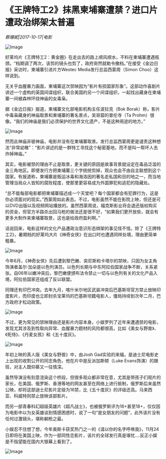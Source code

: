 # 《王牌特工2》抹黑柬埔寨遭禁？进口片遭政治绑架太普遍

*蔡珊妮|2017-10-17|电影*

![Image](http://p1.pstatp.com/large/401e0002192c8f23dfe2)

好莱坞片《王牌特工2：黄金圈》在走出去的路上顺风顺水，不料在柬埔寨遭遇瓶颈。“档期调了两次，该剪的镜头也剪了，政府突然就勒令撤档。”在接受《金边日报》采访时，柬埔寨引进片方Westec Media发行总监西蒙周（Simon Choo）这样说到。

无关乎血腥暴力画面，柬埔寨这次禁映因为“影片有损国家形象”。这部动作喜剧片讲述一个虚构的英国间谍组织，联合美国的另一个间谍组织，一起找出藏身在柬埔寨一间被森林环绕神庙的女毒枭。

据《金边日报》报道，柬埔寨文化部电影机构主任波拉克（Bok Borak）称，影片中毒枭藏身的神庙取景和柬埔寨的著名景点，吴哥窟的普伦寺（Ta Prohm）很像。“我们的神庙是我们必须保护的世界文化遗产，不是这种用途的地方。”

![Image](http://p1.pstatp.com/large/401d00023079aec9cfbc)

然而此神庙非彼神庙，电影并没有在柬埔寨取景。发行总监西蒙周更是谴责这种想法“非常幼稚”：“影片讲述的是一群特工寻找这个秘密基地，而不是叫一帮坏人去炸掉神庙。”

其实，电影被禁的理由不止是取景，更关键的原因是故事背景就设定在毒品泛滥的金三角地区。即便发行方把柬埔寨三个字统统剪掉，观众也会不由自主联想到这个国家。有报道称，柬埔寨是贩运冰毒和海洛因的著名走私国和目的地之一，而当地管理当局众人皆知的腐败程度，使那里更容易成为外国罪犯和逃犯的隐藏处。

“总不能每部电影都把柬埔寨描述成一个天堂吧？每个国家都会有犯罪行为，这是你必须面对的现实。”西蒙周如此表态。不过，电影虽然不能在影院上映，但还是可以DVD出版以及视频网站播放的。虽然西蒙周说，福克斯影业将会退还版权购买的资金，但官方半路杀出回马枪的做法还是很不好，“如果我们更开放些，就会有更多大制作来柬埔寨取景，这也是给政府盈利啊。”

话说回来，电影这样的文化产品遭政治意识形态绑架的事见怪不怪。除了《王牌特工2》，暑期档的好莱坞大片《神奇女侠》在出口时也遭遇同样处境，理由更简单粗暴。

![Image](http://p3.pstatp.com/large/401e0002192eb08b9a72)

今年6月，《神奇女侠》先后遭到黎巴嫩、突尼斯和卡塔尔的禁映，只因为女主角饰演者盖尔·加朵是以色列演员。以色列长期与中东阿拉伯国家战争不断，关系紧张。自06年以嫩冲突后，黎巴嫩便颁布法令禁止一切与以色列有关的文化产品入境，阿拉伯国家还组成了反以联盟。

同理还有印巴冲突。去年九月，喀什米尔地区武装冲突后巴基斯坦官方禁止放映印度影片，而印度也立即封杀宝莱坞的巴基斯坦籍电影人，僵局持续到次年二月，巴方政府才松动政策。

![Image](http://p1.pstatp.com/large/401d0002306cb6778f9c)

不过，更为常见的禁映理由还是影片内容本身。小娱罗列了近年来遭遇禁的电影，发现尤其涉及到性取向异常、血腥暴力题材的风险都很高，比如《美女与野兽》、《死侍》、《丹麦女孩》和《五十度灰》。

![Image](http://p1.pstatp.com/large/40220000049bc10ba873)

年初上映的真人版《美女与野兽》中，由Josh Gad实验的来福，是迪士尼电影史上出现的收割公开的同志角色，他在片中是反派加斯顿（Luke Evans饰演）的跟班，对主人既仰慕又一往情深。

虽然导演没有刻意渲染这个桥段，但很多观众都非常在意，尤其是带孩子们观片的家长，在美国、俄罗斯、香港等地的网友甚至在网络上进行抵制，俄罗斯后来虽然公映，却将这部迪士尼影片定级为16禁，比《五十度灰》的评级还高。马来西亚、科威特则禁止放映该部影片。

而另一部青春科幻超级英雄片《超凡战士》，也被俄罗斯评为16+甚至18+，仅仅因为电影中以为女英雄谈到情感困惑时，说了一句“是女朋友的问题”，此外该片没有任何过激镜头，堪称躺枪之最。

小娱忍不住想了想，今年奥斯卡获奖热门之一的《请以你的名字呼唤我》，11月24日即将在美国上映，作为一部同性恋影片，该片的全球发行真是堪忧....反正小娱是不指望能在国内大银幕上看到了。

![Image](http://p3.pstatp.com/large/401e0002192f824ff931)

